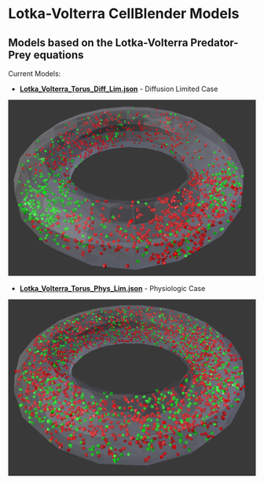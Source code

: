 # Lotka-Volterra CellBlender Models
## Models based on the Lotka-Volterra Predator-Prey equations

Current Models:

* **[Lotka_Volterra_Torus_Diff_Lim.json](Lotka_Volterra_Torus_Diff_Lim.json)**  - Diffusion Limited Case

![Lotka-Volterra Diffusion Limited](lv_diff.png?raw=true "Lotka-Volterra Diffusion Limited")


* **[Lotka_Volterra_Torus_Phys_Lim.json](Lotka_Volterra_Torus_Phys_Lim.json)**  - Physiologic Case

![Lotka-Volterra Diffusion Limited](lv_phys.png?raw=true "Lotka-Volterra Physiologic")
